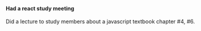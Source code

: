 #### Had a react study meeting

Did a lecture to study members about a javascript textbook chapter #4, #6.
